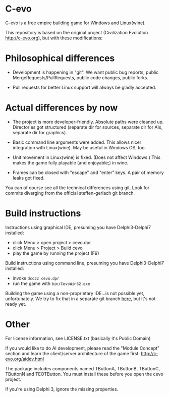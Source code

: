 C-evo
====

C-evo is a free empire building game for Windows and Linux(wine).

This repository is based on the original project
(Civilization Evolution http://c-evo.org),
but with these modifications:

Philosophical differences
====

* Development is happening in "git".
We want public bug reports, public MergeRequests/PullRequests,
public code changes, public forks.

* Pull requests for better Linux support will always be gladly accepted.

Actual differences by now
====

* The project is more developer-friendly.
Absolute paths were cleaned up. Directories got structured (separate dir for sources, separate dir for AIs, separate dir for graphics).

* Basic command line arguments were added. This allows nicer integration with Linux(wine). May be useful in Windows OS, too.

* Unit movement in Linux(wine) is fixed. (Does not affect Windows.)
This makes the game fully playable (and enjoyable;) in wine.

* Frames can be closed with "escape" and "enter" keys. A pair of memory leaks got fixed.

You can of course see all the technical differences using git.
Look for commits diverging from the official steffen-gerlach git branch.

Build instructions
====

Instructions using graphical IDE, presuming you have Delphi3-Delphi7 installed:

* click Menu > open project > cevo.dpr
* click Menu > Project > Build cevo
* play the game by running the project (F9)

Build instructions using command line, presuming you have Delphi3-Delphi7 installed:

* invoke  `dcc32 cevo.dpr`
* run the game with  `bin/CevoWin32.exe`

Building the game using a non-proprietary IDE...is not possible yet, unfortunately. We try to fix that in a separate git branch [here](../../tree/lazarus), but it's not ready yet.

Other
====
For license information, see LICENSE.txt (basically it's Public Domain)

If you would like to do AI development, please read the "Module Concept" section
and learn the client/server architecture of the game first:
http://c-evo.org/aidev.html

The package includes components named TButtonA, TButtonB, TButtonC,
TButtonN and TEOTButton. You must install these before you open the
cevo project.

If you're using Delphi 3, ignore the missing properties.
